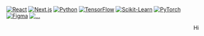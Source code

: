 <!-- ### Hi there 👋 -->

[![React](https://img.shields.io/badge/react-0E1116?style=for-the-badge&logo=react)](https://github.com/thebugged)
[![Next.js](https://img.shields.io/badge/Next.js-0E1116?style=for-the-badge&logo=next.js)](https://github.com/thebugged)
[![Python](https://img.shields.io/badge/python-0E1116?style=for-the-badge&logo=python)](https://github.com/thebugged)
[![TensorFlow](https://img.shields.io/badge/tensorflow-0E1116?style=for-the-badge&logo=tensorflow)](https://github.com/thebugged)
[![Scikit-Learn](https://img.shields.io/badge/scikit--learn-0E1116?style=for-the-badge&logo=scikit-learn)](https://github.com/thebugged)
[![PyTorch](https://img.shields.io/badge/PyTorch-0E1116?style=for-the-badge&logo=pytorch)](https://github.com/thebugged)
[![Figma](https://img.shields.io/badge/Figma-0E1116?style=for-the-badge&logo=figma)](https://github.com/thebugged)
[![...](https://img.shields.io/badge/...-0E1116?style=for-the-badge)](https://github.com/thebugged)

<p align="right">
  Hi  
</p>

<!-- [![LinkedIn](https://img.shields.io/badge/-0E1116?style=for-the-badge&logo=linkedin)](https://www.linkedin.com/in/maikyauisrael) -->


<!--
**thebugged/thebugged** is a ✨ _special_ ✨ repository because its `README.md` (this file) appears on your GitHub profile.

Here are some ideas to get you started:

- 🔭 I’m currently working on ...
- 🌱 I’m currently learning ...
- 👯 I’m looking to collaborate on ...
- 🤔 I’m looking for help with ...
- 💬 Ask me about ...
- 📫 How to reach me: ...
- 😄 Pronouns: ...
- ⚡ Fun fact: ...
-->
